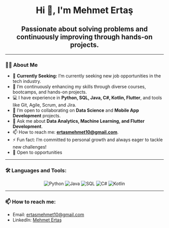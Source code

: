 <h1 align="center">Hi 👋, I'm Mehmet Ertaş</h1>
<h2 align="center">Passionate about solving problems and continuously improving through hands-on projects.</h2>

---

### 👨‍💻 About Me

- 🔭 **Currently Seeking:** I’m currently seeking new job opportunities in the tech industry.
- 🌱 I’m continuously enhancing my skills through diverse courses, bootcamps, and hands-on projects.
- 💻 I have experience in **Python, SQL, Java, C#, Kotlin, Flutter**, and tools like Git, Agile, Scrum, and Jira.
- 👯 I’m open to collaborating on **Data Science** and **Mobile App Development** projects.
- 💬 Ask me about **Data Analytics, Machine Learning, and Flutter Development**.
- 📫 How to reach me: **ertasmehmet10@gmail.com**.
- ⚡ Fun fact: I’m committed to personal growth and always eager to tackle new challenges!
- 👯 Open to opportunities
---

### 🛠️ Languages and Tools:
<p align="center">
  <img src="https://img.shields.io/badge/Python-3776AB?style=for-the-badge&logo=python&logoColor=white" alt="Python"/>
  <img src="https://img.shields.io/badge/Java-ED8B00?style=for-the-badge&logo=java&logoColor=white" alt="Java"/>
  <img src="https://img.shields.io/badge/SQL-02569B?style=for-the-badge&logo=postgresql&logoColor=white" alt="SQL"/>
  <img src="https://img.shields.io/badge/C%23-239120?style=for-the-badge&logo=c-sharp&logoColor=white" alt="C#"/>
  <img src="https://img.shields.io/badge/Kotlin-0095D5?style=for-the-badge&logo=kotlin&logoColor=white" alt="Kotlin"/>
</p>

---

### 📫 How to reach me:  
- Email: ertasmehmet10@gmail.com  
- LinkedIn: [Mehmet Ertaş](https://www.linkedin.com/in/mehmetertas/)  
